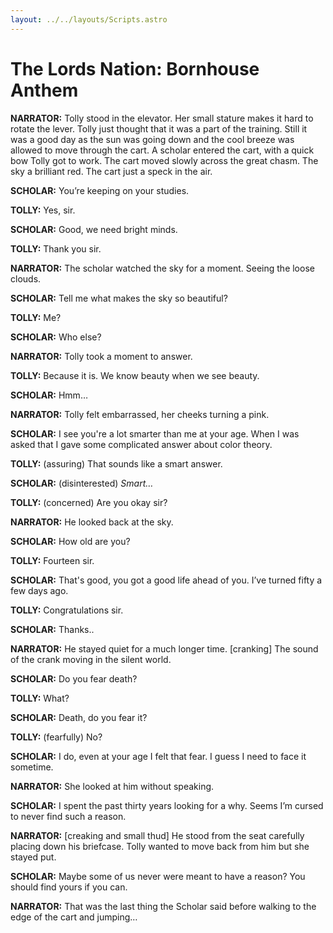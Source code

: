 ```yaml
---
layout: ../../layouts/Scripts.astro
---
```


# The Lords Nation: Bornhouse Anthem

**NARRATOR:**
Tolly stood in the elevator. Her small stature makes it hard to rotate the lever. Tolly just thought that it was a part of the training. Still it was a good day as the sun was going down and the cool breeze was allowed to move through the cart. A scholar entered the cart, with a quick bow Tolly got to work. The cart moved slowly across the great chasm. The sky a brilliant red. The cart just a speck in the air. 

**SCHOLAR:**
You’re keeping on your studies.

**TOLLY:**
Yes, sir.

**SCHOLAR:**
Good, we need bright minds.

**TOLLY:**
Thank you sir.

**NARRATOR:**
The scholar watched the sky for a moment. Seeing the loose clouds. 

**SCHOLAR:**
Tell me what makes the sky so beautiful?

**TOLLY:**
Me?

**SCHOLAR:**
Who else?

**NARRATOR:**
Tolly took a moment to answer.

**TOLLY:**
Because it is. We know beauty when we see beauty.

**SCHOLAR:**
Hmm…

**NARRATOR:**
Tolly felt embarrassed, her cheeks turning a pink. 

**SCHOLAR:**
I see you're a lot smarter than me at your age. When I was asked that I gave some complicated answer about color theory.

**TOLLY:**
(assuring) That sounds like a smart answer.

**SCHOLAR:**
(disinterested) _Smart…_

**TOLLY:**
(concerned) Are you okay sir?

**NARRATOR:**
He looked back at the sky.

**SCHOLAR:**
How old are you?

**TOLLY:**
Fourteen sir.

**SCHOLAR:**
That's good, you got a good life ahead of you. I’ve turned fifty a few days ago.

**TOLLY:**
Congratulations sir.

**SCHOLAR:**
Thanks..

**NARRATOR:**
He stayed quiet for a much longer time. [cranking] The sound of the crank moving in the silent world. 

**SCHOLAR:**
Do you fear death?

**TOLLY:**
What?

**SCHOLAR:**
Death, do you fear it?

**TOLLY:**
(fearfully) No?

**SCHOLAR:**
I do, even at your age I felt that fear. I guess I need to face it sometime.

**NARRATOR:**
She looked at him without speaking.

**SCHOLAR:**
I spent the past thirty years looking for a why. Seems I’m cursed to never find such a reason. 

**NARRATOR:**
[creaking and small thud] He stood from the seat carefully placing down his briefcase. Tolly wanted to move back from him but she stayed put. 

**SCHOLAR:**
Maybe some of us never were meant to have a reason? You should find yours if you can.

**NARRATOR:**
That was the last thing the Scholar said before walking to the edge of the cart and jumping…
